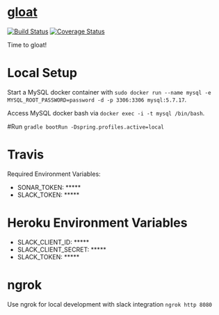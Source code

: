 # [gloat](https://vandiedakaf.github.io/)

[![Build Status](https://travis-ci.org/vandiedakaf/gloat.svg?branch=master)](https://travis-ci.org/vandiedakaf/gloat) [![Coverage Status](https://coveralls.io/repos/github/vandiedakaf/gloat/badge.svg)](https://coveralls.io/github/vandiedakaf/gloat)

Time to gloat!

# Local Setup
Start a MySQL docker container with `sudo docker run --name mysql -e MYSQL_ROOT_PASSWORD=password -d -p 3306:3306 mysql:5.7.17`.

Access MySQL docker bash via `docker exec -i -t mysql /bin/bash`.

#Run
`gradle bootRun -Dspring.profiles.active=local`

# Travis
Required Environment Variables:
* SONAR_TOKEN: *****
* SLACK_TOKEN: *****

# Heroku Environment Variables
* SLACK_CLIENT_ID: *****
* SLACK_CLIENT_SECRET: *****
* SLACK_TOKEN: *****

# ngrok
Use ngrok for local development with slack integration
`ngrok http 8080`